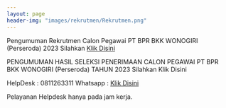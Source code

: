 ```yaml
---
layout: page
header-img: "images/rekrutmen/Rekrutmen.png"
---
```

Pengumuman Rekrutmen Calon Pegawai PT BPR BKK WONOGIRI (Perseroda) 2023 Silahkan 
<a href="/rekrutmen/Pengumuman/PENGUMUMAN REKRUTMEN PEGAWAI 2023.pdf" class="buynow btn btn-inverse btn-inverse-primary">Klik Disini</a>
<div class="btn--wrapper">

PENGUMUMAN HASIL SELEKSI  PENERIMAAN CALON PEGAWAI PT BPR BKK WONOGIRI (Perseroda) TAHUN 2023 Silahkan 
<a herf="/rekrutmen/Pengumuman/PENGUMUMAN_HASIL_SELEKSI_PENERIMAAN_CALON_PEGAWAI_PT_BPR_BKK WONOGIRI.pdf" class="buynow btn btn-inverse btn-inverse-primary">Klik Disini</a>
<div class="btn--wrapper">

HelpDesk : 0811263311
Whatsapp : <a href="https://wa.link/3ojs9z" class="buynow btn btn-inverse btn-inverse-primary">Klik Disini</a>
<div class="btn--wrapper">

Pelayanan Helpdesk hanya pada jam kerja.


